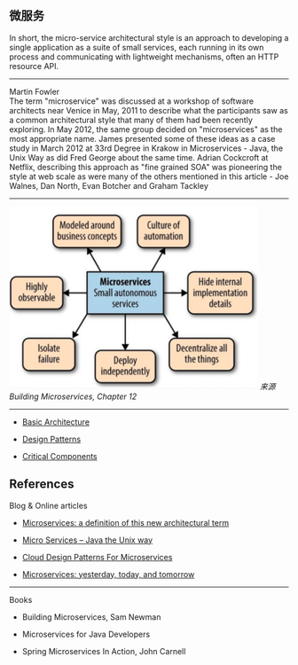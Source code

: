 微服务
---

<div class="alert alert-info">
In short, the micro-service architectural style is an approach to developing a single application as a suite of small services, each running in its own process and communicating with lightweight mechanisms, often an HTTP resource API.
<hr>
Martin Fowler
</div>


<div class="alert alert-info">
The term "microservice" was discussed at a workshop of software architects near Venice in May, 2011 to describe what the participants saw as a common architectural style that many of them had been recently exploring. In May 2012, the same group decided on "microservices" as the most appropriate name. James presented some of these ideas as a case study in March 2012 at 33rd Degree in Krakow in Microservices - Java, the Unix Way as did Fred George about the same time. Adrian Cockcroft at Netflix, describing this approach as "fine grained SOA" was pioneering the style at web scale as were many of the others mentioned in this article - Joe Walnes, Dan North, Evan Botcher and Graham Tackley
</div>

- - -

![Principles Of Microservice](../images/microservice_principle.png)
*来源 Building Microservices, Chapter 12*


- - -

* [Basic Architecture](basic_architecture.md)

* [Design Patterns](patterns/intro.md)

* [Critical Components](components.md)


## References

Blog & Online articles

* [Microservices: a definition of this new architectural term](https://martinfowler.com/articles/microservices.html)

* [Micro Services – Java the Unix way](http://2012.33degree.org/pdf/JamesLewisMicroServices.pdf)

* [Cloud Design Patterns For Microservices](https://azure.microsoft.com/en-us/blog/design-patterns-for-microservices/)

* [Microservices: yesterday, today, and tomorrow](https://arxiv.org/pdf/1606.04036v1.pdf)

- - -

Books

* Building Microservices, Sam Newman

* Microservices for Java Developers

* Spring Microservices In Action, John Carnell
